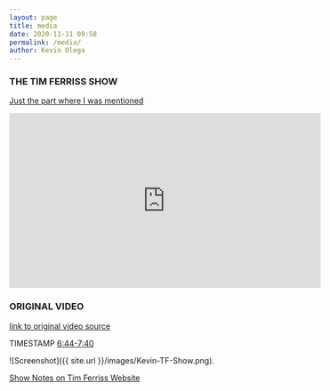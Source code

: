 ```yaml
--- 
layout: page
title: media
date: 2020-11-11 09:58
permalink: /media/ 
author: Kevin Olega 
--- 
```

### THE TIM FERRISS SHOW

[Just the part where I was mentioned](https://youtu.be/Wj0jFNKlPHM)

<iframe width="560" height="315" src="https://www.youtube.com/embed/Wj0jFNKlPHM" frameborder="0" allow="accelerometer; autoplay; clipboard-write; encrypted-media; gyroscope; picture-in-picture" allowfullscreen></iframe>

### ORIGINAL VIDEO

[link to original video source](https://www.youtube.com/watch?v=859sFFE8nWs)

TIMESTAMP [6:44-7:40](https://youtu.be/859sFFE8nWs?t=404)

![Screenshot]({{ site.url }}/images/Kevin-TF-Show.png).

[Show Notes on Tim Ferriss Website](https://tim.blog/2016/11/21/tools-of-titans-derek-sivers-distilled/)





